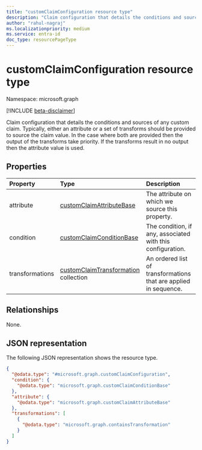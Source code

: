 ```yaml
---
title: "customClaimConfiguration resource type"
description: "Claim configuration that details the conditions and sources of any custom claim."
author: "rahul-nagraj"
ms.localizationpriority: medium
ms.service: entra-id
doc_type: resourcePageType
---
```


# customClaimConfiguration resource type

Namespace: microsoft.graph

[!INCLUDE [beta-disclaimer](../../includes/beta-disclaimer.md)]

Claim configuration that details the conditions and sources of any custom claim. Typically, either an attribute or a set of transforms should be provided to source the claim value. In the case where both are provided then the output of the transforms take priority. If the transforms result in no output then the attribute value is used.

## Properties
|Property|Type|Description|
|:---|:---|:---|
|attribute|[customClaimAttributeBase](../resources/customclaimattributebase.md)|The attribute on which we source this property.|
|condition|[customClaimConditionBase](../resources/customclaimconditionbase.md)|The condition, if any, associated with this configuration.|
|transformations|[customClaimTransformation](../resources/customclaimtransformation.md) collection|An ordered list of transformations that are applied in sequence.|

## Relationships
None.

## JSON representation
The following JSON representation shows the resource type.
<!-- {
  "blockType": "resource",
  "@odata.type": "microsoft.graph.customClaimConfiguration"
}
-->
``` json
{
  "@odata.type": "#microsoft.graph.customClaimConfiguration",
  "condition": {
    "@odata.type": "microsoft.graph.customClaimConditionBase"
  },
  "attribute": {
    "@odata.type": "microsoft.graph.customClaimAttributeBase"
  },
  "transformations": [
    {
      "@odata.type": "microsoft.graph.containsTransformation"
    }
  ]
}
```
